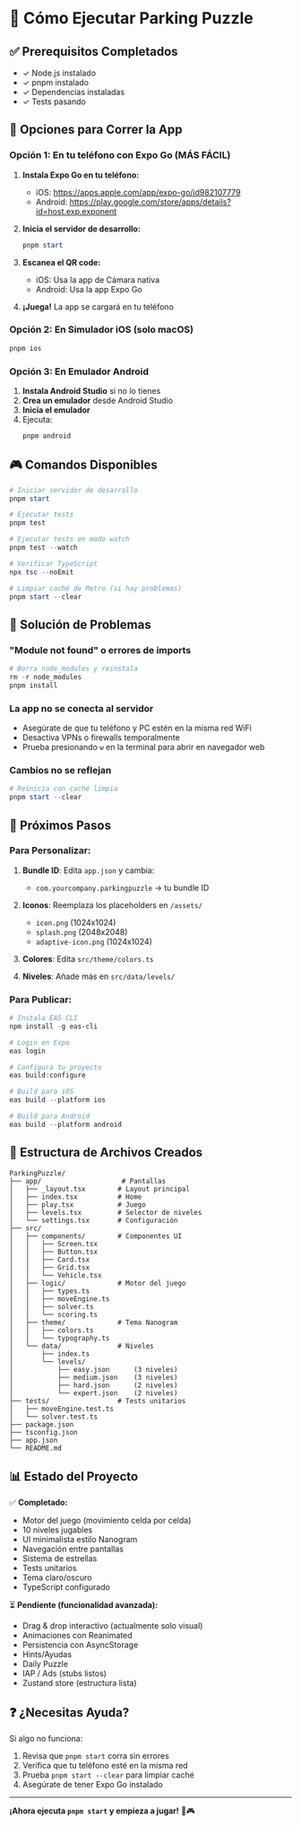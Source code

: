 # 🚀 Cómo Ejecutar Parking Puzzle

## ✅ Prerequisitos Completados
- ✓ Node.js instalado
- ✓ pnpm instalado
- ✓ Dependencias instaladas
- ✓ Tests pasando

## 📱 Opciones para Correr la App

### Opción 1: En tu teléfono con Expo Go (MÁS FÁCIL)

1. **Instala Expo Go en tu teléfono:**
   - iOS: https://apps.apple.com/app/expo-go/id982107779
   - Android: https://play.google.com/store/apps/details?id=host.exp.exponent

2. **Inicia el servidor de desarrollo:**
   ```powershell
   pnpm start
   ```

3. **Escanea el QR code:**
   - iOS: Usa la app de Cámara nativa
   - Android: Usa la app Expo Go

4. **¡Juega!** La app se cargará en tu teléfono

### Opción 2: En Simulador iOS (solo macOS)

```powershell
pnpm ios
```

### Opción 3: En Emulador Android

1. **Instala Android Studio** si no lo tienes
2. **Crea un emulador** desde Android Studio
3. **Inicia el emulador**
4. Ejecuta:
   ```powershell
   pnpm android
   ```

## 🎮 Comandos Disponibles

```powershell
# Iniciar servidor de desarrollo
pnpm start

# Ejecutar tests
pnpm test

# Ejecutar tests en modo watch
pnpm test --watch

# Verificar TypeScript
npx tsc --noEmit

# Limpiar caché de Metro (si hay problemas)
pnpm start --clear
```

## 🔧 Solución de Problemas

### "Module not found" o errores de imports
```powershell
# Borra node_modules y reinstala
rm -r node_modules
pnpm install
```

### La app no se conecta al servidor
- Asegúrate de que tu teléfono y PC estén en la misma red WiFi
- Desactiva VPNs o firewalls temporalmente
- Prueba presionando `w` en la terminal para abrir en navegador web

### Cambios no se reflejan
```powershell
# Reinicia con caché limpia
pnpm start --clear
```

## 📝 Próximos Pasos

### Para Personalizar:

1. **Bundle ID**: Edita `app.json` y cambia:
   - `com.yourcompany.parkingpuzzle` → tu bundle ID

2. **Iconos**: Reemplaza los placeholders en `/assets/`
   - `icon.png` (1024x1024)
   - `splash.png` (2048x2048)
   - `adaptive-icon.png` (1024x1024)

3. **Colores**: Edita `src/theme/colors.ts`

4. **Niveles**: Añade más en `src/data/levels/`

### Para Publicar:

```powershell
# Instala EAS CLI
npm install -g eas-cli

# Login en Expo
eas login

# Configura tu proyecto
eas build:configure

# Build para iOS
eas build --platform ios

# Build para Android
eas build --platform android
```

## 🎨 Estructura de Archivos Creados

```
ParkingPuzzle/
├── app/                    # Pantallas
│   ├── _layout.tsx        # Layout principal
│   ├── index.tsx          # Home
│   ├── play.tsx           # Juego
│   ├── levels.tsx         # Selector de niveles
│   └── settings.tsx       # Configuración
├── src/
│   ├── components/        # Componentes UI
│   │   ├── Screen.tsx
│   │   ├── Button.tsx
│   │   ├── Card.tsx
│   │   ├── Grid.tsx
│   │   └── Vehicle.tsx
│   ├── logic/             # Motor del juego
│   │   ├── types.ts
│   │   ├── moveEngine.ts
│   │   ├── solver.ts
│   │   └── scoring.ts
│   ├── theme/             # Tema Nanogram
│   │   ├── colors.ts
│   │   └── typography.ts
│   └── data/              # Niveles
│       ├── index.ts
│       └── levels/
│           ├── easy.json      (3 niveles)
│           ├── medium.json    (3 niveles)
│           ├── hard.json      (2 niveles)
│           └── expert.json    (2 niveles)
├── tests/                 # Tests unitarios
│   ├── moveEngine.test.ts
│   └── solver.test.ts
├── package.json
├── tsconfig.json
├── app.json
└── README.md
```

## 📊 Estado del Proyecto

✅ **Completado:**
- Motor del juego (movimiento celda por celda)
- 10 niveles jugables
- UI minimalista estilo Nanogram
- Navegación entre pantallas
- Sistema de estrellas
- Tests unitarios
- Tema claro/oscuro
- TypeScript configurado

⏳ **Pendiente (funcionalidad avanzada):**
- Drag & drop interactivo (actualmente solo visual)
- Animaciones con Reanimated
- Persistencia con AsyncStorage
- Hints/Ayudas
- Daily Puzzle
- IAP / Ads (stubs listos)
- Zustand store (estructura lista)

## ❓ ¿Necesitas Ayuda?

Si algo no funciona:
1. Revisa que `pnpm start` corra sin errores
2. Verifica que tu teléfono esté en la misma red
3. Prueba `pnpm start --clear` para limpiar caché
4. Asegúrate de tener Expo Go instalado

---

**¡Ahora ejecuta `pnpm start` y empieza a jugar!** 🚗🎮
